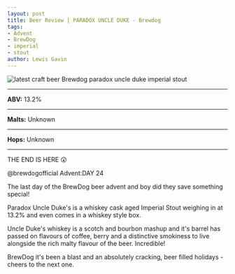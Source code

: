 ```yaml
---
layout: post
title: Beer Review | PARADOX UNCLE DUKE - Brewdog
tags:
- Advent
- BrewDog
- imperial
- stout
author: Lewis Gavin
---
```


![latest craft beer Brewdog paradox uncle duke imperial stout](https://www.lewisgavin.co.uk/beermeupplease/images/2019-01-03-the-end-is-here-@brewdogofficial-advent:day-24_the-last-day-brewdog.png)

***
**ABV:** 13.2%

***
**Malts:** Unknown

***
**Hops:** Unknown 

***


THE END IS HERE 😲

@brewdogofficial Advent:DAY 24

The last day of the BrewDog beer advent and boy did they save something special! 

Paradox Uncle Duke's is a whiskey cask aged Imperial Stout weighing in at 13.2% and even comes in a whiskey style box.

Uncle Duke's whiskey is a scotch and bourbon mashup and it's barrel has passed on flavours of coffee, berry and a distinctive smokiness to live alongside the rich malty flavour of the beer. Incredible!

BrewDog it's been a blast and an absolutely cracking, beer filled holidays - cheers to the next one.
